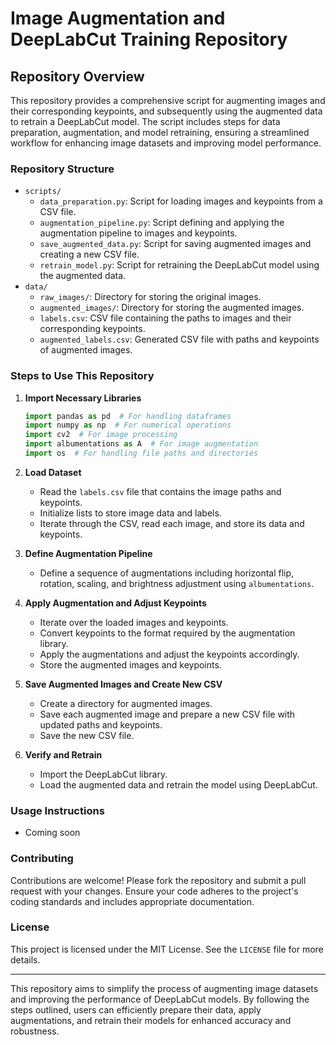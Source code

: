 # Image Augmentation and DeepLabCut Training Repository

## Repository Overview

This repository provides a comprehensive script for augmenting images and their corresponding keypoints, and subsequently using the augmented data to retrain a DeepLabCut model. The script includes steps for data preparation, augmentation, and model retraining, ensuring a streamlined workflow for enhancing image datasets and improving model performance.

### Repository Structure

- `scripts/`
  - `data_preparation.py`: Script for loading images and keypoints from a CSV file.
  - `augmentation_pipeline.py`: Script defining and applying the augmentation pipeline to images and keypoints.
  - `save_augmented_data.py`: Script for saving augmented images and creating a new CSV file.
  - `retrain_model.py`: Script for retraining the DeepLabCut model using the augmented data.
- `data/`
  - `raw_images/`: Directory for storing the original images.
  - `augmented_images/`: Directory for storing the augmented images.
  - `labels.csv`: CSV file containing the paths to images and their corresponding keypoints.
  - `augmented_labels.csv`: Generated CSV file with paths and keypoints of augmented images.

### Steps to Use This Repository

1. **Import Necessary Libraries**

   ```python
   import pandas as pd  # For handling dataframes
   import numpy as np  # For numerical operations
   import cv2  # For image processing
   import albumentations as A  # For image augmentation
   import os  # For handling file paths and directories
   ```

2. **Load Dataset**

   - Read the `labels.csv` file that contains the image paths and keypoints.
   - Initialize lists to store image data and labels.
   - Iterate through the CSV, read each image, and store its data and keypoints.

3. **Define Augmentation Pipeline**

   - Define a sequence of augmentations including horizontal flip, rotation, scaling, and brightness adjustment using `albumentations`.

4. **Apply Augmentation and Adjust Keypoints**

   - Iterate over the loaded images and keypoints.
   - Convert keypoints to the format required by the augmentation library.
   - Apply the augmentations and adjust the keypoints accordingly.
   - Store the augmented images and keypoints.

5. **Save Augmented Images and Create New CSV**

   - Create a directory for augmented images.
   - Save each augmented image and prepare a new CSV file with updated paths and keypoints.
   - Save the new CSV file.

6. **Verify and Retrain**

   - Import the DeepLabCut library.
   - Load the augmented data and retrain the model using DeepLabCut.

### Usage Instructions

- Coming soon

### Contributing

Contributions are welcome! Please fork the repository and submit a pull request with your changes. Ensure your code adheres to the project's coding standards and includes appropriate documentation.

### License

This project is licensed under the MIT License. See the `LICENSE` file for more details.

---

This repository aims to simplify the process of augmenting image datasets and improving the performance of DeepLabCut models. By following the steps outlined, users can efficiently prepare their data, apply augmentations, and retrain their models for enhanced accuracy and robustness.
